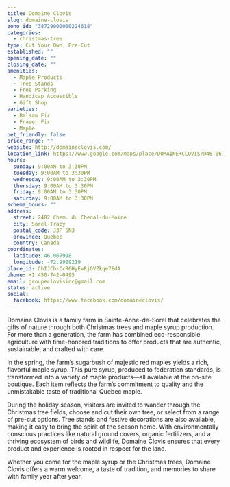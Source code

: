 ```yaml
---
title: Domaine Clovis
slug: domaine-clovis
zoho_id: "38729000000224618"
categories:
  - christmas-tree
type: Cut Your Own, Pre-Cut
established: ""
opening_date: ""
closing_date: ""
amenities:
  - Maple Products
  - Tree Stands
  - Free Parking
  - Handicap Accessible
  - Gift Shop
varieties:
  - Balsam Fir
  - Fraser Fir
  - Maple
pet_friendly: false
price_range: ""
website: http://domaineclovis.com/
location_link: https://www.google.com/maps/place/DOMAINE+CLOVIS/@46.067997999999996,-72.9929219,14z/data=!4m8!1m2!2m1!1sDOMAINE+CLOVIS!3m4!1s0x4cc8871e7182bf09:0xd011bba79259e58c!8m2!3d46.067997999999996!4d-72.9929219
hours:
  sunday: 9:00AM to 3:30PM
  tuesday: 9:00AM to 3:30PM
  wednesday: 9:00AM to 3:30PM
  thursday: 9:00AM to 3:30PM
  friday: 9:00AM to 3:30PM
  saturday: 9:00AM to 3:30PM
schema_hours: ""
address:
  street: 2482 Chem. du Chenal-du-Moine
  city: Sorel-Tracy
  postal_code: J3P 5N3
  province: Quebec
  country: Canada
coordinates:
  latitude: 46.067998
  longitude: -72.9929219
place_id: ChIJCb-CcR6HyEwRjOVZkqe7EdA
phone: +1 450-742-0495
email: groupeclovisinc@gmail.com
status: active
social:
  facebook: https://www.facebook.com/domaineclovis/
---
```


Domaine Clovis is a family farm in Sainte-Anne-de-Sorel that celebrates the gifts of nature through both Christmas trees and maple syrup production. For more than a generation, the farm has combined eco-responsible agriculture with time-honored traditions to offer products that are authentic, sustainable, and crafted with care.

In the spring, the farm’s sugarbush of majestic red maples yields a rich, flavorful maple syrup. This pure syrup, produced to federation standards, is transformed into a variety of maple products—all available at the on-site boutique. Each item reflects the farm’s commitment to quality and the unmistakable taste of traditional Quebec maple.

During the holiday season, visitors are invited to wander through the Christmas tree fields, choose and cut their own tree, or select from a range of pre-cut options. Tree stands and festive decorations are also available, making it easy to bring the spirit of the season home. With environmentally conscious practices like natural ground covers, organic fertilizers, and a thriving ecosystem of birds and wildlife, Domaine Clovis ensures that every product and experience is rooted in respect for the land.

Whether you come for the maple syrup or the Christmas trees, Domaine Clovis offers a warm welcome, a taste of tradition, and memories to share with family year after year.
